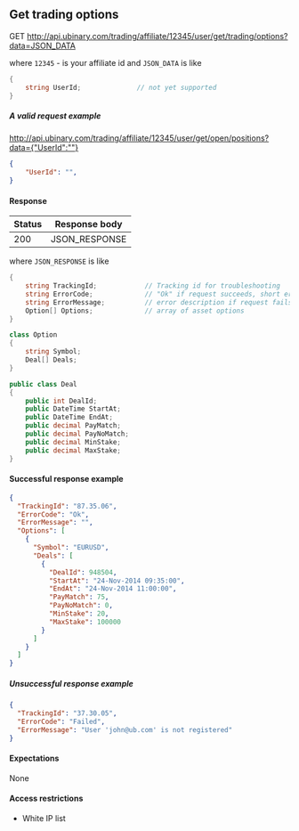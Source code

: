 ## Get trading options

GET http://api.ubinary.com/trading/affiliate/12345/user/get/trading/options?data=JSON_DATA

where `12345` - is your affiliate id and `JSON_DATA` is like

```C#
{
    string UserId;              // not yet supported
}
```

##### A valid request example

http://api.ubinary.com/trading/affiliate/12345/user/get/open/positions?data={"UserId":""} 

```json
{
    "UserId": "",
}
```


#### Response

Status | Response body
-------|--------------
200    | JSON_RESPONSE

where `JSON_RESPONSE` is like

```C#
{
    string TrackingId;            // Tracking id for troubleshooting
    string ErrorCode;             // "Ok" if request succeeds, short error code if request fails
    string ErrorMessage;          // error description if request fails
    Option[] Options;             // array of asset options
}

class Option
{
    string Symbol;
    Deal[] Deals;
}

public class Deal
{
    public int DealId;
    public DateTime StartAt;
    public DateTime EndAt;
    public decimal PayMatch;
    public decimal PayNoMatch;
    public decimal MinStake;
    public decimal MaxStake;
}

```

#### Successful response example

```json
{
  "TrackingId": "87.35.06",
  "ErrorCode": "Ok",
  "ErrorMessage": "",
  "Options": [
    {
      "Symbol": "EURUSD",
      "Deals": [
        {
          "DealId": 948504,
          "StartAt": "24-Nov-2014 09:35:00",
          "EndAt": "24-Nov-2014 11:00:00",
          "PayMatch": 75,
          "PayNoMatch": 0,
          "MinStake": 20,
          "MaxStake": 100000
        }
      ]
    }
  ]
}
```


##### Unsuccessful response example

```json
{
  "TrackingId": "37.30.05",
  "ErrorCode": "Failed",
  "ErrorMessage": "User 'john@ub.com' is not registered"
}
```


#### Expectations
None

#### Access restrictions
- White IP list
